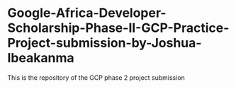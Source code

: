 # Google-Africa-Developer-Scholarship-Phase-II-GCP-Practice-Project-submission-by-Joshua-Ibeakanma
This is the repository of the GCP phase 2 project submission
